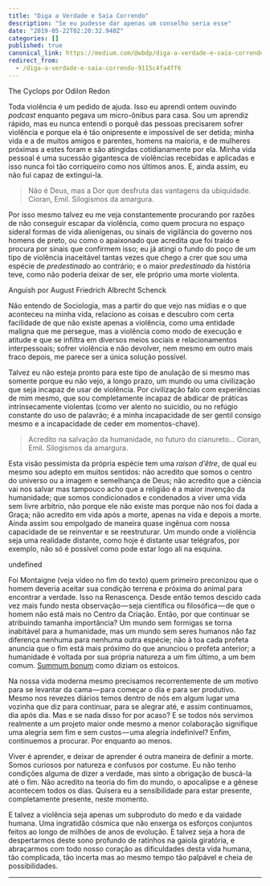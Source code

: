 ```yaml
---
title: "Diga a Verdade e Saia Correndo"
description: "Se eu pudesse dar apenas um conselho seria esse"
date: "2019-05-22T02:20:32.940Z"
categories: []
published: true
canonical_link: https://medium.com/@wbdp/diga-a-verdade-e-saia-correndo-9115c4fa4ff6
redirect_from:
  - /diga-a-verdade-e-saia-correndo-9115c4fa4ff6
---
```


The Cyclops por Odilon Redon

Toda violência é um pedido de ajuda. Isso eu aprendi ontem ouvindo _podcast_ enquanto pegava um micro-ônibus para casa. Sou um aprendiz rápido, mas eu nunca entendi o porquê das pessoas precisarem sofrer violência e porque ela é tão onipresente e impossível de ser detida; minha vida e a de muitos amigos e parentes, homens na maioria, e de mulheres próximas a estes foram e são atingidas cotidianamente por ela. Minha vida pessoal é uma sucessão gigantesca de violências recebidas e aplicadas e isso nunca foi tão corriqueiro como nos últimos anos. E, ainda assim, eu não fui capaz de extingui-la.

> Não é Deus, mas a Dor que desfruta das vantagens da ubiquidade. Cioran, Emil. Silogismos da amargura.

Por isso mesmo talvez eu me veja constantemente procurando por razões de não conseguir escapar da violência, como quem procura no espaço sideral formas de vida alienígenas, ou sinais de vigilância do governo nos homens de preto, ou como o apaixonado que acredita que foi traído e procura por sinais que confirmem isso; eu já atingi o fundo do poço de um tipo de violência inaceitável tantas vezes que chego a crer que sou uma espécie de _predestinado_ ao contrário; e o maior _predestinado_ da história teve, como não poderia deixar de ser, ele próprio uma morte violenta.

Anguish por August Friedrich Albrecht Schenck

Não entendo de Sociologia, mas a partir do que vejo nas mídias e o que aconteceu na minha vida, relaciono as coisas e descubro com certa facilidade de que não existe apenas a violência, como uma entidade maligna que me persegue, mas a violência como modo de execução e atitude e que se infiltra em diversos meios sociais e relacionamentos interpessoais; sofrer violência e não devolver, nem mesmo em outro mais fraco depois, me parece ser a única solução possível.

Talvez eu não esteja pronto para este tipo de anulação de si mesmo mas somente porque eu não vejo, a longo prazo, um mundo ou uma civilização que seja incapaz de usar de violência. Por civilização falo com experiências de mim mesmo, que sou completamente incapaz de abdicar de práticas intrinsecamente violentas (como ver alento no suicídio, ou no refúgio constante do uso de palavrão; é a minha incapacidade de ser gentil consigo mesmo e a incapacidade de ceder em momentos-chave).

> Acredito na salvação da humanidade, no futuro do cianureto… Cioran, Emil. Silogismos da amargura.

Esta visão pessimista da própria espécie tem uma _raison d’être_, de qual eu mesmo sou adepto em muitos sentidos: não acredito que somos o centro do universo ou a imagem e semelhança de Deus; não acredito que a ciência vai nos salvar mas tampouco acho que a religião é a maior invenção da humanidade; que somos condicionados e condenados a viver uma vida sem livre arbítrio, não porque ele não existe mas porque não nos foi dada a Graça; não acredito em vida após a morte, apenas na vida e depois a morte. Ainda assim sou empolgado de maneira quase ingênua com nossa capacidade de se reinventar e se reestruturar. Um mundo onde a violência seja uma realidade distante, como hoje é distante usar telégrafos, por exemplo, não só é possível como pode estar logo ali na esquina.

undefined

Foi Montaigne (veja vídeo no fim do texto) quem primeiro preconizou que o homem deveria aceitar sua condição terrena e próxima do animal para encontrar a verdade. Isso na Renascença. Desde então temos descido cada vez mais fundo nesta observação — seja científica ou filosófica — de que o homem não está mais no Centro da Criação. Então, por que continuar se atribuindo tamanha importância? Um mundo sem formigas se torna inabitável para a humanidade, mas um mundo sem seres humanos não faz diferença nenhuma para nenhuma outra espécie; não à toa cada profeta anuncia que o fim está mais próximo do que anunciou o profeta anterior; a humanidade é voltada por sua própria natureza a um fim último, a um bem comum. [Summum bonum](https://pt.wikipedia.org/wiki/Summum_bonum) como diziam os estoicos.

Na nossa vida moderna mesmo precisamos recorrentemente de um motivo para se levantar da cama — para começar o dia e para ser produtivo. Mesmo nos revezes diários temos dentro de nós em algum lugar uma vozinha que diz para continuar, para se alegrar até, e assim continuamos, dia após dia. Mas e se nada disso for por acaso? E se todos nós servimos realmente a um projeto maior onde mesmo a menor colaboração signifique uma alegria sem fim e sem custos — uma alegria indefinível? Enfim, continuemos a procurar. Por enquanto ao menos.

Viver é aprender, e deixar de aprender é outra maneira de definir a morte. Somos curiosos por natureza e confusos por costume. Eu não tenho condições alguma de dizer a verdade, mas sinto a obrigação de buscá-la até o fim. Não acredito na teoria do fim do mundo, o apocalipse e a gênese acontecem todos os dias. Quisera eu a sensibilidade para estar presente, completamente presente, neste momento.

E talvez a violência seja apenas um subproduto do medo e da vaidade humana. Uma ingratidão cósmica que não enxerga os esforços conjuntos feitos ao longo de milhões de anos de evolução. E talvez seja a hora de despertarmos deste sono profundo de ratinhos na gaiola giratória, e abraçarmos com todo nosso coração as dificuldades desta vida humana, tão complicada, tão incerta mas ao mesmo tempo tão palpável e cheia de possibilidades.

---


